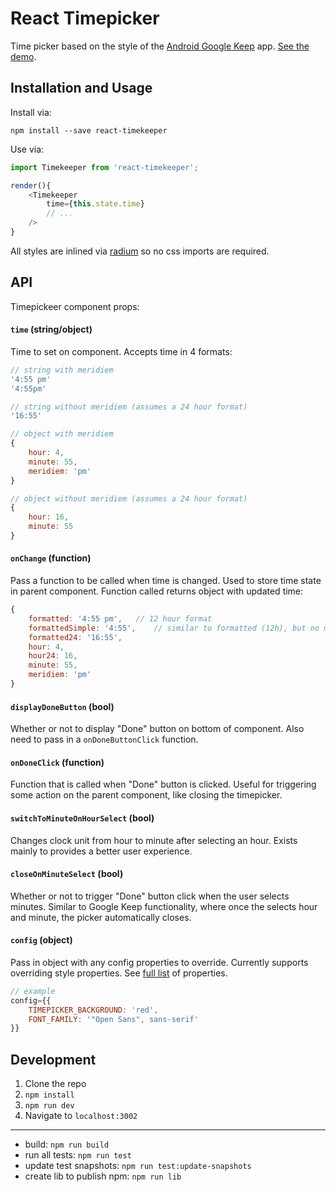 # React Timepicker
Time picker based on the style of the [Android Google Keep](https://play.google.com/store/apps/details?id=com.google.android.keep) app. [See the demo](https://catc.github.io/react-timekeeper/).

## Installation and Usage
Install via:

```shell
npm install --save react-timekeeper
```

Use via:

```javascript
import Timekeeper from 'react-timekeeper';

render(){
	<Timekeeper
		time={this.state.time}
		// ...
	/>
}
```

All styles are inlined via [radium](https://github.com/FormidableLabs/radium) so no css imports are required.


## API
Timepickeer component props:

#### `time` (string/object)
Time to set on component. Accepts time in 4 formats: 

```javascript
// string with meridiem
'4:55 pm'
'4:55pm'

// string without meridiem (assumes a 24 hour format)
'16:55'

// object with meridiem
{
	hour: 4,
	minute: 55,
	meridiem: 'pm'
}

// object without meridiem (assumes a 24 hour format)
{
	hour: 16,
	minute: 55
}
```

#### `onChange` (function)
Pass a function to be called when time is changed. Used to store time state in parent component. Function called returns object with updated time:

```javascript
{
	formatted: '4:55 pm',	// 12 hour format
	formattedSimple: '4:55', 	// similar to formatted (12h), but no meridiem
	formatted24: '16:55',
	hour: 4,
	hour24: 16,
	minute: 55,
	meridiem: 'pm'
}
```

#### `displayDoneButton` (bool)
Whether or not to display "Done" button on bottom of component. Also need to pass in a `onDoneButtonClick` function.

#### `onDoneClick` (function)
Function that is called when "Done" button is clicked. Useful for triggering some action on the parent component, like closing the timepicker.

#### `switchToMinuteOnHourSelect` (bool)
Changes clock unit from hour to minute after selecting an hour. Exists mainly to provides a better user experience.

#### `closeOnMinuteSelect` (bool)
Whether or not to trigger "Done" button click when the user selects minutes. Similar to Google Keep functionality, where once the selects hour and minute, the picker automatically closes.

#### `config` (object)
Pass in object with any config properties to override. Currently supports overriding style properties. See [full list](https://github.com/catc/react-timekeeper/blob/master/src/helpers/config.js) of properties.

```javascript
// example
config={{
	TIMEPICKER_BACKGROUND: 'red',
	FONT_FAMILY: '"Open Sans", sans-serif'
}}
```


## Development
1. Clone the repo
2. `npm install`
3. `npm run dev`
4. Navigate to `localhost:3002`

------------

- build: `npm run build`
- run all tests: `npm run test`
- update test snapshots: `npm run test:update-snapshots`
- create lib to publish npm: `npm run lib`

